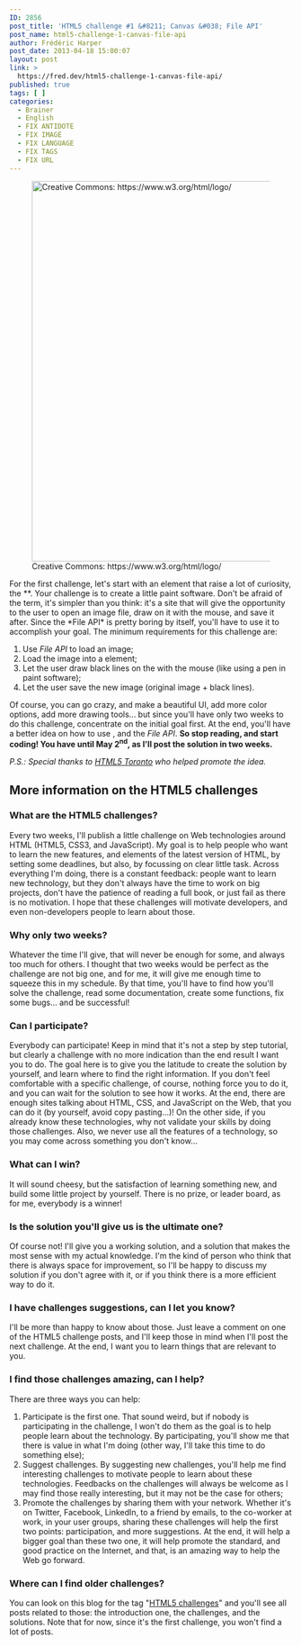 ```yaml
---
ID: 2856
post_title: 'HTML5 challenge #1 &#8211; Canvas &#038; File API'
post_name: html5-challenge-1-canvas-file-api
author: Frédéric Harper
post_date: 2013-04-18 15:00:07
layout: post
link: >
  https://fred.dev/html5-challenge-1-canvas-file-api/
published: true
tags: [ ]
categories:
  - Brainer
  - English
  - FIX ANTIDOTE
  - FIX IMAGE
  - FIX LANGUAGE
  - FIX TAGS
  - FIX URL
---
```

<figure><img alt="Creative Commons: https://www.w3.org/html/logo/" src="http://fred.dev/wp-content/uploads/2013/04/html5-topper.png" width="1000" height="676" /><figcaption> Creative Commons: https://www.w3.org/html/logo/</figcaption></figure>
For the first challenge, let's start with an element that raise a lot of curiosity, the *<canvas>*. Your challenge is to create a little paint software. Don't be afraid of the term, it's simpler than you think: it's a site that will give the opportunity to the user to open an image file, draw on it with the mouse, and save it after. Since the *File API* is pretty boring by itself, you'll have to use it to accomplish your goal. The minimum requirements for this challenge are:

1.  Use *File API* to load an image;
2.  Load the image into a <canvas> element;
3.  Let the user draw black lines on the *<canvas>* with the mouse (like using a pen in paint software);
4.  Let the user save the new image (original image + black lines).

Of course, you can go crazy, and make a beautiful UI, add more color options, add more drawing tools... but since you'll have only two weeks to do this challenge, concentrate on the initial goal first. At the end, you'll have a better idea on how to use *<canvas>*, and the *File API*. **So stop reading, and start coding! You have until May 2<sup>nd</sup>, as I'll post the solution in two weeks.**

*P.S.: Special thanks to <a href="https://html5toronto.ca" target="_blank" rel="noopener noreferrer">HTML5 Toronto</a> who helped promote the idea.*
## More information on the HTML5 challenges

### What are the HTML5 challenges?

Every two weeks, I'll publish a little challenge on Web technologies around HTML (HTML5, CSS3, and JavaScript). My goal is to help people who want to learn the new features, and elements of the latest version of HTML, by setting some deadlines, but also, by focussing on clear little task. Across everything I'm doing, there is a constant feedback: people want to learn new technology, but they don't always have the time to work on big projects, don't have the patience of reading a full book, or just fail as there is no motivation. I hope that these challenges will motivate developers, and even non-developers people to learn about those.

### Why only two weeks?

Whatever the time I'll give, that will never be enough for some, and always too much for others. I thought that two weeks would be perfect as the challenge are not big one, and for me, it will give me enough time to squeeze this in my schedule. By that time, you'll have to find how you'll solve the challenge, read some documentation, create some functions, fix some bugs... and be successful!

### Can I participate?

Everybody can participate! Keep in mind that it's not a step by step tutorial, but clearly a challenge with no more indication than the end result I want you to do. The goal here is to give you the latitude to create the solution by yourself, and learn where to find the right information. If you don't feel comfortable with a specific challenge, of course, nothing force you to do it, and you can wait for the solution to see how it works. At the end, there are enough sites talking about HTML, CSS, and JavaScript on the Web, that you can do it (by yourself, avoid copy pasting...)! On the other side, if you already know these technologies, why not validate your skills by doing those challenges. Also, we never use all the features of a technology, so you may come across something you don't know...

### What can I win?

It will sound cheesy, but the satisfaction of learning something new, and build some little project by yourself. There is no prize, or leader board, as for me, everybody is a winner!

### Is the solution you'll give us is the ultimate one?

Of course not! I'll give you a working solution, and a solution that makes the most sense with my actual knowledge. I'm the kind of person who think that there is always space for improvement, so I'll be happy to discuss my solution if you don't agree with it, or if you think there is a more efficient way to do it.

### I have challenges suggestions, can I let you know?

I'll be more than happy to know about those. Just leave a comment on one of the HTML5 challenge posts, and I'll keep those in mind when I'll post the next challenge. At the end, I want you to learn things that are relevant to you.

### I find those challenges amazing, can I help?

There are three ways you can help:

1.  Participate is the first one. That sound weird, but if nobody is participating in the challenge, I won't do them as the goal is to help people learn about the technology. By participating, you'll show me that there is value in what I'm doing (other way, I'll take this time to do something else);
2.  Suggest challenges. By suggesting new challenges, you'll help me find interesting challenges to motivate people to learn about these technologies. Feedbacks on the challenges will always be welcome as I may find those really interesting, but it may not be the case for others;
3.  Promote the challenges by sharing them with your network. Whether it's on Twitter, Facebook, LinkedIn, to a friend by emails, to the co-worker at work, in your user groups, sharing these challenges will help the first two points: participation, and more suggestions. At the end, it will help a bigger goal than these two one, it will help promote the standard, and good practice on the Internet, and that, is an amazing way to help the Web go forward.

### Where can I find older challenges?

You can look on this blog for the tag "[HTML5 challenges][1]" and you'll see all posts related to those: the introduction one, the challenges, and the solutions. Note that for now, since it's the first challenge, you won't find a lot of posts.

 [1]: https://fred.dev/tag/html5-challenges/
